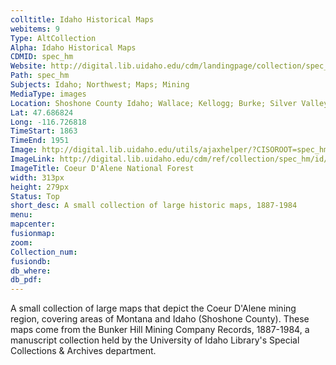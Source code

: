 ```yaml
---
colltitle: Idaho Historical Maps
webitems: 9
Type: AltCollection
Alpha: Idaho Historical Maps
CDMID: spec_hm
Website: http://digital.lib.uidaho.edu/cdm/landingpage/collection/spec_hm
Path: spec_hm
Subjects: Idaho; Northwest; Maps; Mining
MediaType: images
Location: Shoshone County Idaho; Wallace; Kellogg; Burke; Silver Valley; Mullan; Wardner
Lat: 47.686824
Long: -116.726818
TimeStart: 1863
TimeEnd: 1951
Image: http://digital.lib.uidaho.edu/utils/ajaxhelper/?CISOROOT=spec_hm&CISOPTR=7&action=2&DMSCALE=5.47120&DMWIDTH=600&DMHEIGHT=600&DMX=0&DMY=0&DMTEXT=&REC=6&DMTHUMB=1&DMROTATE=0
ImageLink: http://digital.lib.uidaho.edu/cdm/ref/collection/spec_hm/id/7
ImageTitle: Coeur D'Alene National Forest
width: 313px
height: 279px
Status: Top
short_desc: A small collection of large historic maps, 1887-1984
menu: 
mapcenter: 
fusionmap: 
zoom: 
Collection_num: 
fusiondb: 
db_where: 
db_pdf: 
---
```

A small collection of large maps that depict the Coeur D'Alene mining region, covering areas of Montana and Idaho (Shoshone County). These maps come from the Bunker Hill Mining Company Records, 1887-1984, a manuscript collection held by the University of Idaho Library's Special Collections & Archives department.